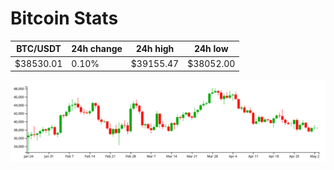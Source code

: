 # Bitcoin Stats

BTC/USDT|24h change|24h high|24h low|
|---|---|---|---|
|$38530.01|0.10%|$39155.47|$38052.00|

<img src="./chart.svg">

